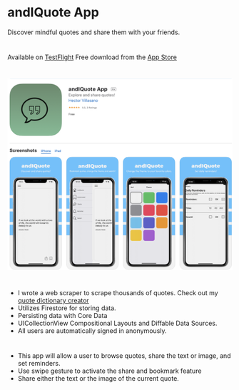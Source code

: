 # andIQuote App
Discover mindful quotes and share them with your friends.
#
Available on [TestFlight](https://testflight.apple.com/join/jwXR2eDd)
Free download from the [App Store](https://itunes.apple.com/WebObjects/MZStore.woa/wa/viewSoftware?id=1493892128)
#
![img](https://github.com/hectorsvill/hectorsvill.github.io/blob/master/images/andIQuote%20App%20store%20image.png)
#
- I wrote a web scraper to scrape thousands of quotes.  Check out my [quote dictionary creator](https://github.com/hectorsvill/QuotesDictionaryCreator)
- Utilizes Firestore for storing data.
- Persisting data with Core Data 
- UICollectionView Compositional Layouts and Diffable Data Sources.
- All users are automatically signed in anonymously.
#
- This app will allow a user to browse quotes, share the text or image, and set reminders. 
- Use swipe gesture to activate the share and bookmark feature
- Share either the text or the image of the current quote.

#

